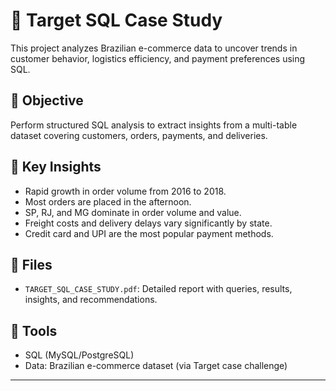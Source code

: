 # 🎯 Target SQL Case Study

This project analyzes Brazilian e-commerce data to uncover trends in customer behavior, logistics efficiency, and payment preferences using SQL.

## 📌 Objective

Perform structured SQL analysis to extract insights from a multi-table dataset covering customers, orders, payments, and deliveries.

## 🧠 Key Insights

- Rapid growth in order volume from 2016 to 2018.
- Most orders are placed in the afternoon.
- SP, RJ, and MG dominate in order volume and value.
- Freight costs and delivery delays vary significantly by state.
- Credit card and UPI are the most popular payment methods.

## 📄 Files

- `TARGET_SQL_CASE_STUDY.pdf`: Detailed report with queries, results, insights, and recommendations.

## 🔧 Tools

- SQL (MySQL/PostgreSQL)
- Data: Brazilian e-commerce dataset (via Target case challenge)

---
